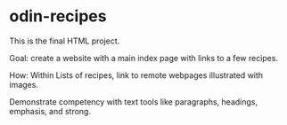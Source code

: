 # odin-recipes

This is the final HTML project. 

Goal: create a website with a main index page with links to a few recipes.

How: Within Lists of recipes, link to remote webpages illustrated with images.

Demonstrate competency with text tools like paragraphs, headings, emphasis, and strong.

